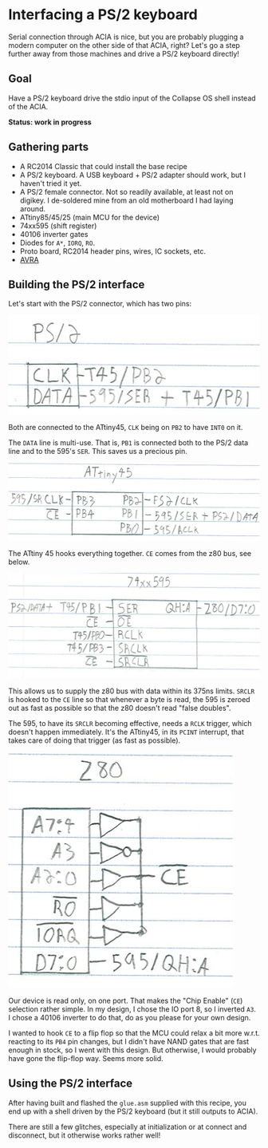 # Interfacing a PS/2 keyboard

Serial connection through ACIA is nice, but you are probably plugging a modern
computer on the other side of that ACIA, right? Let's go a step further away
from those machines and drive a PS/2 keyboard directly!

## Goal

Have a PS/2 keyboard drive the stdio input of the Collapse OS shell instead of
the ACIA.

**Status: work in progress**

## Gathering parts

* A RC2014 Classic that could install the base recipe
* A PS/2 keyboard. A USB keyboard + PS/2 adapter should work, but I haven't
  tried it yet.
* A PS/2 female connector. Not so readily available, at least not on digikey. I
  de-soldered mine from an old motherboard I had laying around.
* ATtiny85/45/25 (main MCU for the device)
* 74xx595 (shift register)
* 40106 inverter gates
* Diodes for `A*`, `IORQ`, `RO`.
* Proto board, RC2014 header pins, wires, IC sockets, etc.
* [AVRA][avra]

## Building the PS/2 interface

Let's start with the PS/2 connector, which has two pins:

![PS/2 connector](schema-ps2.png)

Both are connected to the ATtiny45, `CLK` being on `PB2` to have `INT0` on it.

The `DATA` line is multi-use. That is, `PB1` is connected both to the PS/2 data
line and to the 595's `SER`. This saves us a precious pin.

![ATtiny45](schema-t45.png)

The ATtiny 45 hooks everything together. `CE` comes from the z80 bus, see below.

![74xx595](schema-595.png)

This allows us to supply the z80 bus with data within its 375ns limits. `SRCLR`
is hooked to the `CE` line so that whenever a byte is read, the 595 is zeroed
out as fast as possible so that the z80 doesn't read "false doubles".

The 595, to have its `SRCLR` becoming effective, needs a `RCLK` trigger, which
doesn't happen immediately. It's the ATtiny45, in its `PCINT` interrupt, that
takes care of doing that trigger (as fast as possible).

![z80](schema-z80.png)

Our device is read only, on one port. That makes the "Chip Enable" (`CE`)
selection rather simple. In my design, I chose the IO port 8, so I inverted
`A3`. I chose a 40106 inverter to do that, do as you please for your own design.

I wanted to hook `CE` to a flip flop so that the MCU could relax a bit more
w.r.t. reacting to its `PB4` pin changes, but I didn't have NAND gates that are
fast enough in stock, so I went with this design. But otherwise, I would
probably have gone the flip-flop way. Seems more solid.

## Using the PS/2 interface

After having built and flashed the `glue.asm` supplied with this recipe, you end
up with a shell driven by the PS/2 keyboard (but it still outputs to ACIA).

There are still a few glitches, especially at initialization or at connect and
disconnect, but it otherwise works rather well!

[avra]: https://github.com/hsoft/avra
